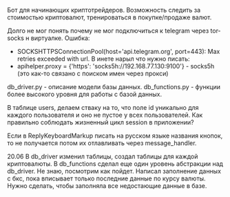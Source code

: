 Бот для начинающих криптотрейдеров.
Возможность следить за стоимостью криптовалют, тренироваться в покупке/продаже валют.

Долго не мог понять почему не мог подключиться к telegram через tor-socks н виртуалке. Ошибка:
 - SOCKSHTTPSConnectionPool(host='api.telegram.org', port=443): Max retries exceeded with url.
В инете нарыл что нужно писать:
 - apihelper.proxy = {'https': 'socks5h://192.168.77.130:9100'} - socks5h (это как-то связано с поиском имен через прокси)

db_driver.py - описание модели базы данных.
db_functions.py - функции более высокого уровня для работы с базой данных.

В таблице users, делаем стваку на то, что поле id уникально для каждого пользователя и оно не пустое у всех пользователей.
Как правильно соблюдать жизненный цикл session в приложении?

Если в ReplyKeyboardMarkup писать на русском языке названия кнопок, то не получается потом их отлавливать через message_handler.

20.06
В db_driver изменил таблицы, создал таблицы для каждой криптовалюты.
В db_functions сделал еще один уровень абстракции над db_driver. Не знаю, посмотрим как пойдет.
Написал заполнение данных с бкс, пока вписывает только последние данные по курсу валюты. Нужно сделать, чтобы заполняла все недостающие данные в базе.